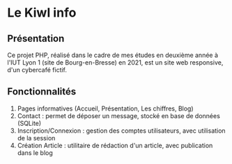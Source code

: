 # Le KiwI info

## Présentation

Ce projet PHP, réalisé dans le cadre de mes études en deuxième année à l'IUT Lyon 1 (site de Bourg-en-Bresse) en 2021, est un site web responsive, d'un cybercafé fictif.

## Fonctionnalités

1. Pages informatives (Accueil, Présentation, Les chiffres, Blog)
2. Contact : permet de déposer un message, stocké en base de données (SQLite)
3. Inscription/Connexion : gestion des comptes utilisateurs, avec utilisation de la session
4. Création Article : utilitaire de rédaction d'un article, avec publication dans le blog
